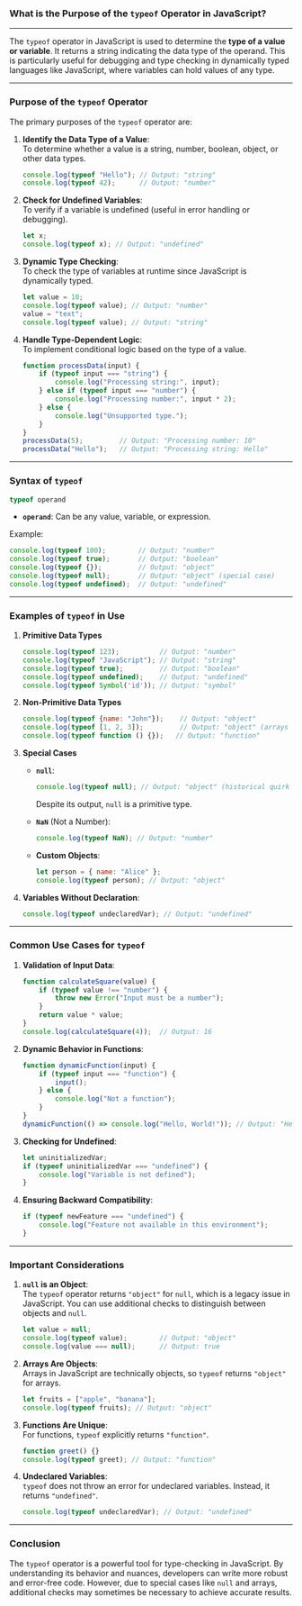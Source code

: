 ### **What is the Purpose of the `typeof` Operator in JavaScript?**

---

The `typeof` operator in JavaScript is used to determine the **type of a value or variable**. It returns a string indicating the data type of the operand. This is particularly useful for debugging and type checking in dynamically typed languages like JavaScript, where variables can hold values of any type.

---

### **Purpose of the `typeof` Operator**

The primary purposes of the `typeof` operator are:

1. **Identify the Data Type of a Value**:  
   To determine whether a value is a string, number, boolean, object, or other data types.
   ```javascript
   console.log(typeof "Hello"); // Output: "string"
   console.log(typeof 42);      // Output: "number"
   ```

2. **Check for Undefined Variables**:  
   To verify if a variable is undefined (useful in error handling or debugging).
   ```javascript
   let x;
   console.log(typeof x); // Output: "undefined"
   ```

3. **Dynamic Type Checking**:  
   To check the type of variables at runtime since JavaScript is dynamically typed.
   ```javascript
   let value = 10;
   console.log(typeof value); // Output: "number"
   value = "text";
   console.log(typeof value); // Output: "string"
   ```

4. **Handle Type-Dependent Logic**:  
   To implement conditional logic based on the type of a value.
   ```javascript
   function processData(input) {
       if (typeof input === "string") {
           console.log("Processing string:", input);
       } else if (typeof input === "number") {
           console.log("Processing number:", input * 2);
       } else {
           console.log("Unsupported type.");
       }
   }
   processData(5);         // Output: "Processing number: 10"
   processData("Hello");   // Output: "Processing string: Hello"
   ```

---

### **Syntax of `typeof`**

```javascript
typeof operand
```
- **`operand`**: Can be any value, variable, or expression.

Example:
```javascript
console.log(typeof 100);        // Output: "number"
console.log(typeof true);       // Output: "boolean"
console.log(typeof {});         // Output: "object"
console.log(typeof null);       // Output: "object" (special case)
console.log(typeof undefined);  // Output: "undefined"
```

---

### **Examples of `typeof` in Use**

1. **Primitive Data Types**
   ```javascript
   console.log(typeof 123);          // Output: "number"
   console.log(typeof "JavaScript"); // Output: "string"
   console.log(typeof true);         // Output: "boolean"
   console.log(typeof undefined);    // Output: "undefined"
   console.log(typeof Symbol('id')); // Output: "symbol"
   ```

2. **Non-Primitive Data Types**
   ```javascript
   console.log(typeof {name: "John"});    // Output: "object"
   console.log(typeof [1, 2, 3]);         // Output: "object" (arrays are objects)
   console.log(typeof function () {});   // Output: "function"
   ```

3. **Special Cases**
   - **`null`**:
     ```javascript
     console.log(typeof null); // Output: "object" (historical quirk in JavaScript)
     ```
     Despite its output, `null` is a primitive type.

   - **`NaN`** (Not a Number):
     ```javascript
     console.log(typeof NaN); // Output: "number"
     ```

   - **Custom Objects**:
     ```javascript
     let person = { name: "Alice" };
     console.log(typeof person); // Output: "object"
     ```

4. **Variables Without Declaration**:
   ```javascript
   console.log(typeof undeclaredVar); // Output: "undefined"
   ```

---

### **Common Use Cases for `typeof`**

1. **Validation of Input Data**:
   ```javascript
   function calculateSquare(value) {
       if (typeof value !== "number") {
           throw new Error("Input must be a number");
       }
       return value * value;
   }
   console.log(calculateSquare(4));  // Output: 16
   ```

2. **Dynamic Behavior in Functions**:
   ```javascript
   function dynamicFunction(input) {
       if (typeof input === "function") {
           input();
       } else {
           console.log("Not a function");
       }
   }
   dynamicFunction(() => console.log("Hello, World!")); // Output: "Hello, World!"
   ```

3. **Checking for Undefined**:
   ```javascript
   let uninitializedVar;
   if (typeof uninitializedVar === "undefined") {
       console.log("Variable is not defined");
   }
   ```

4. **Ensuring Backward Compatibility**:
   ```javascript
   if (typeof newFeature === "undefined") {
       console.log("Feature not available in this environment");
   }
   ```

---

### **Important Considerations**

1. **`null` is an Object**:  
   The `typeof` operator returns `"object"` for `null`, which is a legacy issue in JavaScript. You can use additional checks to distinguish between objects and `null`.
   ```javascript
   let value = null;
   console.log(typeof value);        // Output: "object"
   console.log(value === null);      // Output: true
   ```

2. **Arrays Are Objects**:  
   Arrays in JavaScript are technically objects, so `typeof` returns `"object"` for arrays.
   ```javascript
   let fruits = ["apple", "banana"];
   console.log(typeof fruits); // Output: "object"
   ```

3. **Functions Are Unique**:  
   For functions, `typeof` explicitly returns `"function"`.
   ```javascript
   function greet() {}
   console.log(typeof greet); // Output: "function"
   ```

4. **Undeclared Variables**:  
   `typeof` does not throw an error for undeclared variables. Instead, it returns `"undefined"`.
   ```javascript
   console.log(typeof undeclaredVar); // Output: "undefined"
   ```

---

### **Conclusion**

The `typeof` operator is a powerful tool for type-checking in JavaScript. By understanding its behavior and nuances, developers can write more robust and error-free code. However, due to special cases like `null` and arrays, additional checks may sometimes be necessary to achieve accurate results.